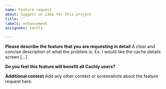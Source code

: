 ```yaml
---
name: Feature request
about: Suggest an idea for this project
title: ''
labels: enhancement
assignees: cachly

---
```


**Please describe the feature that you are requesting in detail**
A clear and concise description of what the problem is. Ex. I would like the cache details screen [...]

**Do you feel this feature will benefit all Cachly users?**

**Additional context**
Add any other context or screenshots about the feature request here.
